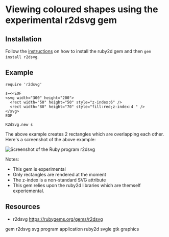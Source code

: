 # Viewing coloured shapes using the experimental r2dsvg gem

## Installation

Follow the [instructions](http://www.jamesrobertson.eu/snippets/2019/feb/24/create-a-desktop-application-using-the-ruby2d-gem.html#installation) on how to install the ruby2d gem and then `gem install r2dsvg`.

## Example

    require 'r2dsvg'

    s=<<EOF
    <svg width="300" height="200">
      <rect width="50" height="50" style="z-index:6" />
      <rect width="80" height="70" style="fill:red;z-index:4 " />
    </svg>
    EOF

    R2dSvg.new s

The above example creates 2 rectangles which are overlapping each other. Here's a screenshot of the above example:

![Screenshot of the Ruby program r2dsvg](http://www.jamesrobertson.eu/r/images/2019/feb/24/r2dsvg.jpg)

Notes:

* This gem is experimental
* Only rectangles are rendered at the moment
* The z-index is a non-standard SVG attribute
* This gem relies upon the ruby2d libraries which are themself experiemental.

## Resources

* r2dsvg https://rubygems.org/gems/r2dsvg

gem r2dsvg svg program application ruby2d svgle gtk graphics
